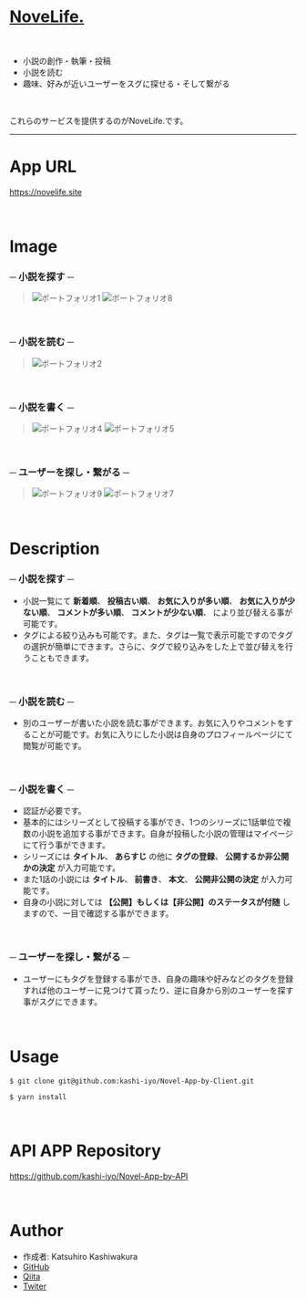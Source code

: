 # <font color="Teal">[NoveLife.](https://novelife.site)</font>

<br>

* 小説の創作・執筆・投稿
* 小説を読む
* 趣味、好みが近いユーザーをスグに探せる・そして繋がる

<br>

これらのサービスを提供するのがNoveLife.です。

----

# App URL
https://novelife.site

<br>

# Image
### ─ 小説を探す ─
> ![ポートフォリオ1](https://user-images.githubusercontent.com/54946329/101235853-61d02480-370f-11eb-8ec0-a2c1fddca0c6.gif)
> ![ポートフォリオ8](https://user-images.githubusercontent.com/54946329/101235977-6a752a80-3710-11eb-88fe-c45e8693cdaf.gif)

<br>

### ─ 小説を読む ─
> ![ポートフォリオ2](https://user-images.githubusercontent.com/54946329/101235902-dc993f80-370f-11eb-8cdf-572fe70c2cae.gif)

<br>

### ─ 小説を書く ─
> ![ポートフォリオ4](https://user-images.githubusercontent.com/54946329/101235968-56c9c400-3710-11eb-8f11-558d9322d563.gif)
> ![ポートフォリオ5](https://user-images.githubusercontent.com/54946329/101235972-5af5e180-3710-11eb-8ed3-c159f2f8f571.gif)

<br>

### ─ ユーザーを探し・繋がる ─
> ![ポートフォリオ9](https://user-images.githubusercontent.com/54946329/101236056-3cdcb100-3711-11eb-8259-891546e408bc.gif)
> ![ポートフォリオ7](https://user-images.githubusercontent.com/54946329/101236059-4534ec00-3711-11eb-9360-d553ba5ba69e.gif)

<br>

# Description
### ─ 小説を探す ─
 * 小説一覧にて __新着順__、 __投稿古い順__、 __お気に入りが多い順__、 __お気に入りが少ない順__、 __コメントが多い順__、 __コメントが少ない順__、 により並び替える事が可能です。
 * タグによる絞り込みも可能です。また、タグは一覧で表示可能ですのでタグの選択が簡単にできます。さらに、タグで絞り込みをした上で並び替えを行うこともできます。
 
<br>

### ─ 小説を読む ─
 * 別のユーザーが書いた小説を読む事ができます。お気に入りやコメントをすることが可能です。お気に入りにした小説は自身のプロフィールページにて閲覧が可能です。
 
<br>

### ─ 小説を書く ─
 * 認証が必要です。
 * 基本的にはシリーズとして投稿する事ができ、1つのシリーズに1話単位で複数の小説を追加する事ができます。自身が投稿した小説の管理はマイページにて行う事ができます。
 * シリーズには __タイトル__、 __あらすじ__ の他に __タグの登録__、 __公開するか非公開かの決定__ が入力可能です。
 * また1話の小説には __タイトル__、 __前書き__、 __本文__、 __公開非公開の決定__ が入力可能です。
 * 自身の小説に対しては __【公開】もしくは【非公開】のステータスが付随__ しますので、一目で確認する事ができます。
 
<br>

### ─ ユーザーを探し・繋がる ─
 * ユーザーにもタグを登録する事ができ、自身の趣味や好みなどのタグを登録すれば他のユーザーに見つけて貰ったり、逆に自身から別のユーザーを探す事がスグにできます。

<br>

# Usage

```
$ git clone git@github.com:kashi-iyo/Novel-App-by-Client.git

$ yarn install
```

<br>

# API APP Repository
https://github.com/kashi-iyo/Novel-App-by-API

<br>


# Author

 * 作成者: Katsuhiro Kashiwakura
 * [GitHub](https://github.com/kashi-iyo)
 * [Qiita](https://qiita.com/kurawo___D)
 * [Twiter](https://twitter.com/kurawo__D)
